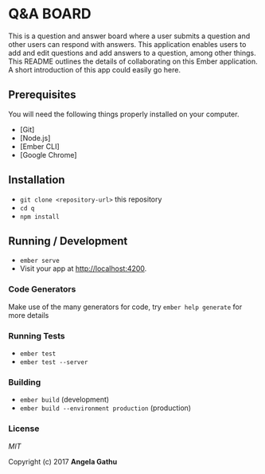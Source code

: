 # Q&A BOARD
This is a question and answer board where a user submits a question and other users can respond with answers. This application enables users to add and edit questions and add answers to a question, among other things.
This README outlines the details of collaborating on this Ember application.
A short introduction of this app could easily go here.

## Prerequisites

You will need the following things properly installed on your computer.

* [Git]
* [Node.js]
* [Ember CLI]
* [Google Chrome]

## Installation

* `git clone <repository-url>` this repository
* `cd q`
* `npm install`

## Running / Development

* `ember serve`
* Visit your app at [http://localhost:4200](http://localhost:4200).

### Code Generators

Make use of the many generators for code, try `ember help generate` for more details

### Running Tests

* `ember test`
* `ember test --server`

### Building

* `ember build` (development)
* `ember build --environment production` (production)

### License

*MIT*

Copyright (c) 2017 **Angela Gathu**
